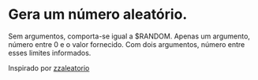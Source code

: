 # Gera um número aleatório.

Sem argumentos, comporta-se igual a $RANDOM.
Apenas um argumento, número entre 0 e o valor fornecido.
Com dois argumentos, número entre esses limites informados.

Inspirado por [zzaleatorio](http://funcoeszz.net/man.html#zzaleatorio)
